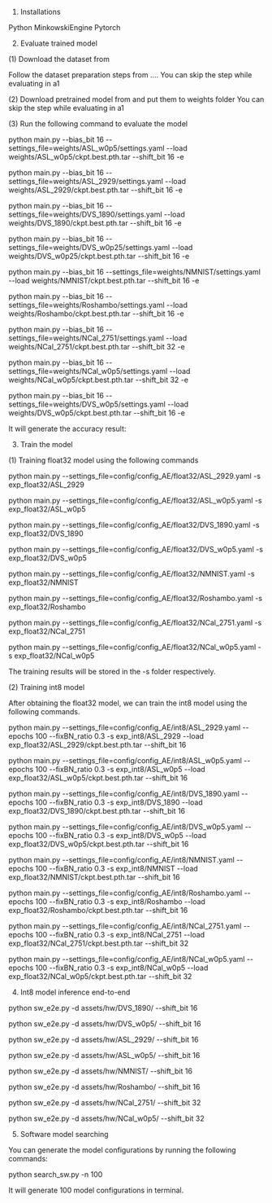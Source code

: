 1. Installations

Python
MinkowskiEngine
Pytorch


2. Evaluate trained model

(1) Download the dataset from 

Follow the dataset preparation steps from ....
You can skip the step while evaluating in a1

(2) Download pretrained model from and put them to weights folder
You can skip the step while evaluating in a1

(3) Run the following command to evaluate the model

python main.py --bias_bit 16 --settings_file=weights/ASL_w0p5/settings.yaml --load weights/ASL_w0p5/ckpt.best.pth.tar --shift_bit 16 -e

python main.py --bias_bit 16 --settings_file=weights/ASL_2929/settings.yaml --load weights/ASL_2929/ckpt.best.pth.tar --shift_bit 16 -e

python main.py --bias_bit 16 --settings_file=weights/DVS_1890/settings.yaml --load weights/DVS_1890/ckpt.best.pth.tar --shift_bit 16 -e

python main.py --bias_bit 16 --settings_file=weights/DVS_w0p25/settings.yaml --load weights/DVS_w0p25/ckpt.best.pth.tar --shift_bit 16 -e

python main.py --bias_bit 16 --settings_file=weights/NMNIST/settings.yaml --load weights/NMNIST/ckpt.best.pth.tar --shift_bit 16 -e 

python main.py --bias_bit 16 --settings_file=weights/Roshambo/settings.yaml --load weights/Roshambo/ckpt.best.pth.tar --shift_bit 16 -e 

python main.py --bias_bit 16 --settings_file=weights/NCal_2751/settings.yaml --load weights/NCal_2751/ckpt.best.pth.tar --shift_bit 32 -e

python main.py --bias_bit 16 --settings_file=weights/NCal_w0p5/settings.yaml --load weights/NCal_w0p5/ckpt.best.pth.tar --shift_bit 32 -e

python main.py --bias_bit 16 --settings_file=weights/DVS_w0p5/settings.yaml --load weights/DVS_w0p5/ckpt.best.pth.tar --shift_bit 16 -e 

It will generate the accuracy result:






3. Train the model

(1) Training float32 model using the following commands

python main.py --settings_file=config/config_AE/float32/ASL_2929.yaml -s exp_float32/ASL_2929

python main.py --settings_file=config/config_AE/float32/ASL_w0p5.yaml -s exp_float32/ASL_w0p5

python main.py --settings_file=config/config_AE/float32/DVS_1890.yaml -s exp_float32/DVS_1890

python main.py --settings_file=config/config_AE/float32/DVS_w0p5.yaml -s exp_float32/DVS_w0p5

python main.py --settings_file=config/config_AE/float32/NMNIST.yaml -s exp_float32/NMNIST

python main.py --settings_file=config/config_AE/float32/Roshambo.yaml -s exp_float32/Roshambo

python main.py --settings_file=config/config_AE/float32/NCal_2751.yaml -s exp_float32/NCal_2751

python main.py --settings_file=config/config_AE/float32/NCal_w0p5.yaml -s exp_float32/NCal_w0p5


The training results will be stored in the -s folder respectively.


(2) Training int8 model

After obtaining the float32 model, we can train the int8 model using the following commands.

python main.py --settings_file=config/config_AE/int8/ASL_2929.yaml --epochs 100 --fixBN_ratio 0.3 -s exp_int8/ASL_2929 --load exp_float32/ASL_2929/ckpt.best.pth.tar --shift_bit 16

python main.py --settings_file=config/config_AE/int8/ASL_w0p5.yaml --epochs 100 --fixBN_ratio 0.3 -s exp_int8/ASL_w0p5 --load exp_float32/ASL_w0p5/ckpt.best.pth.tar --shift_bit 16

python main.py --settings_file=config/config_AE/int8/DVS_1890.yaml --epochs 100 --fixBN_ratio 0.3 -s exp_int8/DVS_1890 --load exp_float32/DVS_1890/ckpt.best.pth.tar --shift_bit 16

python main.py --settings_file=config/config_AE/int8/DVS_w0p5.yaml --epochs 100 --fixBN_ratio 0.3 -s exp_int8/DVS_w0p5 --load exp_float32/DVS_w0p5/ckpt.best.pth.tar --shift_bit 16

python main.py --settings_file=config/config_AE/int8/NMNIST.yaml --epochs 100 --fixBN_ratio 0.3 -s exp_int8/NMNIST --load exp_float32/NMNIST/ckpt.best.pth.tar --shift_bit 16

python main.py --settings_file=config/config_AE/int8/Roshambo.yaml --epochs 100 --fixBN_ratio 0.3 -s exp_int8/Roshambo --load exp_float32/Roshambo/ckpt.best.pth.tar --shift_bit 16

python main.py --settings_file=config/config_AE/int8/NCal_2751.yaml --epochs 100 --fixBN_ratio 0.3 -s exp_int8/NCal_2751 --load exp_float32/NCal_2751/ckpt.best.pth.tar --shift_bit 32

python main.py --settings_file=config/config_AE/int8/NCal_w0p5.yaml --epochs 100 --fixBN_ratio 0.3 -s exp_int8/NCal_w0p5 --load exp_float32/NCal_w0p5/ckpt.best.pth.tar --shift_bit 32

4. Int8 model inference end-to-end

python sw_e2e.py -d assets/hw/DVS_1890/ --shift_bit 16

python sw_e2e.py -d assets/hw/DVS_w0p5/ --shift_bit 16

python sw_e2e.py -d assets/hw/ASL_2929/ --shift_bit 16

python sw_e2e.py -d assets/hw/ASL_w0p5/ --shift_bit 16

python sw_e2e.py -d assets/hw/NMNIST/ --shift_bit 16

python sw_e2e.py -d assets/hw/Roshambo/ --shift_bit 16

python sw_e2e.py -d assets/hw/NCal_2751/ --shift_bit 32

python sw_e2e.py -d assets/hw/NCal_w0p5/ --shift_bit 32


5. Software model searching

You can generate the model configurations by running the following commands:

python search_sw.py -n 100

It will generate 100 model configurations in terminal.


